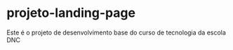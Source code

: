 # projeto-landing-page
Este é o projeto de desenvolvimento base do curso de tecnologia da escola DNC
